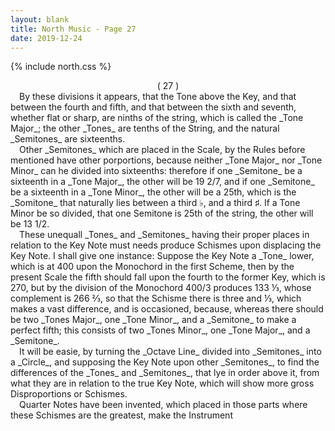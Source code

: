 ```yaml
---
layout: blank
title: North Music - Page 27
date: 2019-12-24 
---
```

{% include north.css %}
<center>( 27 )</center>
&emsp;By these divisions it appears, that the Tone above the Key, and that between the fourth and fifth, and that between the sixth and seventh, whether flat or sharp, are ninths of the string, which is called the _Tone Major_; the other _Tones_ are tenths of the String, and the natural _Semitones_ are sixteenths.
<br>
&emsp;Other _Semitones_ which are placed in the Scale, by the Rules before mentioned have other porportions, because neither _Tone Major_ nor _Tone Minor_ can he divided into sixteenths: therefore if one _Semitone_ be a sixteenth in a _Tone Major_, the other will be 19 2/7, and if one _Semitone_ be a sixteenth in a _Tone Minor_, the other will be a 25th, which is the _Somitone_ that naturally lies between a third ♭, and a third ♯. If a Tone Minor be so divided, that one Semitone is 25th of the string, the other will be 13 1/2.
<br>
&emsp;These unequall _Tones_ and _Semitones_ having their proper places in relation to the Key Note must needs produce Schismes upon displacing the Key Note. I shall give one instance: Suppose the Key Note a _Tone_ lower, which is at 400 upon the Monochord in the first Scheme, then by the present Scale the fifth should fall upon the fourth to the former Key, which is 270, but by the division of the Monochord 400/3 produces 133 ⅓, whose complement is 266 ⅔, so that the Schisme there is three and ⅓, which makes a vast difference, and is occasioned, because, whereas there should be two _Tones Major_, one _Tone Minor_, and a _Semitone_ to make a perfect fifth; this consists of two _Tones Minor_, one _Tone Major_, and a _Semitone_.
<br>
&emsp;It will be easie, by turning the _Octave Line_ divided into _Semitones_ into a _Circle_, and supposing the Key Note upon other _Semitones_, to find the differences of the _Tones_ and _Semitones_, that lye in order above it, from what they are in relation to the true Key Note, which will show more gross Disproportions or Schismes.
<br>
&emsp;Quarter Notes have been invented, which placed in those parts where these Schismes are the greatest, make the Instrument